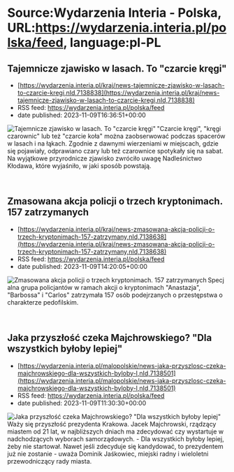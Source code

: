 # Source:Wydarzenia Interia - Polska, URL:https://wydarzenia.interia.pl/polska/feed, language:pl-PL

## Tajemnicze zjawisko w lasach. To "czarcie kręgi"
 - [https://wydarzenia.interia.pl/kraj/news-tajemnicze-zjawisko-w-lasach-to-czarcie-kregi,nId,7138838](https://wydarzenia.interia.pl/kraj/news-tajemnicze-zjawisko-w-lasach-to-czarcie-kregi,nId,7138838)
 - RSS feed: https://wydarzenia.interia.pl/polska/feed
 - date published: 2023-11-09T16:36:51+00:00

<p><a href="https://wydarzenia.interia.pl/kraj/news-tajemnicze-zjawisko-w-lasach-to-czarcie-kregi,nId,7138838"><img align="left" alt="Tajemnicze zjawisko w lasach. To &quot;czarcie kręgi&quot;" src="https://i.iplsc.com/tajemnicze-zjawisko-w-lasach-to-czarcie-kregi/000HZAAV7VR7P114-C321.jpg" /></a>&quot;Czarcie kręgi&quot;, &quot;kręgi czarownic&quot; lub też &quot;czarcie koła&quot; można zaobserwować podczas spacerów w lasach i na łąkach. Zgodnie z dawnymi wierzeniami w miejscach, gdzie się pojawiały, odprawiano czary lub też czarownice spotykały się na sabat. Na wyjątkowe przyrodnicze zjawisko zwróciło uwagę Nadleśnictwo Kłodawa, które wyjaśniło, w jaki sposób powstają. </p><br clear="all" />

## Zmasowana akcja policji o trzech kryptonimach. 157 zatrzymanych
 - [https://wydarzenia.interia.pl/kraj/news-zmasowana-akcja-policji-o-trzech-kryptonimach-157-zatrzymany,nId,7138638](https://wydarzenia.interia.pl/kraj/news-zmasowana-akcja-policji-o-trzech-kryptonimach-157-zatrzymany,nId,7138638)
 - RSS feed: https://wydarzenia.interia.pl/polska/feed
 - date published: 2023-11-09T14:20:05+00:00

<p><a href="https://wydarzenia.interia.pl/kraj/news-zmasowana-akcja-policji-o-trzech-kryptonimach-157-zatrzymany,nId,7138638"><img align="left" alt="Zmasowana akcja policji o trzech kryptonimach. 157 zatrzymanych" src="https://i.iplsc.com/zmasowana-akcja-policji-o-trzech-kryptonimach-157-zatrzymany/000HZ79QCRV4W8EE-C321.jpg" /></a>Specjalna grupa policjantów w ramach akcji o kryptonimach &quot;Anastazja&quot;, &quot;Barbossa&quot; i &quot;Carlos&quot; zatrzymała 157 osób podejrzanych o przestępstwa o charakterze pedofilskim. </p><br clear="all" />

## Jaka przyszłość czeka Majchrowskiego? "Dla wszystkich byłoby lepiej"
 - [https://wydarzenia.interia.pl/malopolskie/news-jaka-przyszlosc-czeka-majchrowskiego-dla-wszystkich-byloby-l,nId,7138501](https://wydarzenia.interia.pl/malopolskie/news-jaka-przyszlosc-czeka-majchrowskiego-dla-wszystkich-byloby-l,nId,7138501)
 - RSS feed: https://wydarzenia.interia.pl/polska/feed
 - date published: 2023-11-09T11:30:30+00:00

<p><a href="https://wydarzenia.interia.pl/malopolskie/news-jaka-przyszlosc-czeka-majchrowskiego-dla-wszystkich-byloby-l,nId,7138501"><img align="left" alt="Jaka przyszłość czeka Majchrowskiego? &quot;Dla wszystkich byłoby lepiej&quot;" src="https://i.iplsc.com/jaka-przyszlosc-czeka-majchrowskiego-dla-wszystkich-byloby-l/000HZ2DOP81IEKLD-C321.jpg" /></a>Waży się przyszłość prezydenta Krakowa. Jacek Majchrowski, rządzący miastem od 21 lat, w najbliższych dniach ma zdecydować czy wystartuje w nadchodzących wyborach samorządowych. - Dla wszystkich byłoby lepiej, żeby nie startował. Nawet jeśli zdecyduje się kandydować, to prezydentem już nie zostanie - uważa Dominik Jaśkowiec, miejski radny i wieloletni przewodniczący rady miasta. </p><br clear="all" />

